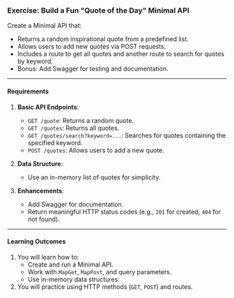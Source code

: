 ### **Exercise: Build a Fun "Quote of the Day" Minimal API**

Create a Minimal API that:
- Returns a random inspirational quote from a predefined list.
- Allows users to add new quotes via POST requests.
- Includes a route to get all quotes and another route to search for quotes by keyword.
- Bonus: Add Swagger for testing and documentation.

---

#### **Requirements**
1. **Basic API Endpoints**:
   - `GET /quote`: Returns a random quote.
   - `GET /quotes`: Returns all quotes.
   - `GET /quotes/search?keyword=...`: Searches for quotes containing the specified keyword.
   - `POST /quotes`: Allows users to add a new quote.

2. **Data Structure**:
   - Use an in-memory list of quotes for simplicity. 

3. **Enhancements**:
   - Add Swagger for documentation.
   - Return meaningful HTTP status codes (e.g., `201` for created, `404` for not found).

---

#### **Learning Outcomes**
1. You will learn how to:
   - Create and run a Minimal API.
   - Work with `MapGet`, `MapPost`, and query parameters.
   - Use in-memory data structures.
2. You will practice using HTTP methods (`GET`, `POST`) and routes.
